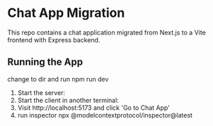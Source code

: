 

# Chat App Migration

This repo contains a chat application migrated from Next.js to a Vite frontend with Express backend.

## Running the App

change to dir and run 
npm run dev

1. Start the server:
2. Start the client in another terminal:
3. Visit http://localhost:5173 and click 'Go to Chat App'
4. run inspector npx @modelcontextprotocol/inspector@latest